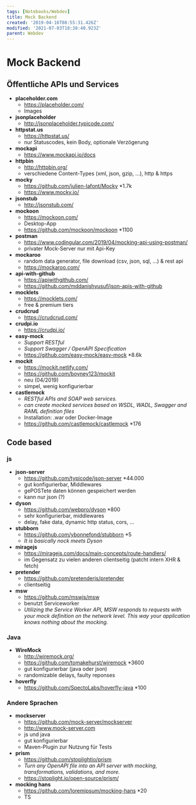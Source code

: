 ```yaml
---
tags: [Notebooks/Webdev]
title: Mock Backend
created: '2019-04-16T08:55:31.426Z'
modified: '2021-07-03T18:38:40.923Z'
parent: Webdev
---
```


# Mock Backend

## Öffentliche APIs und Services
- **placeholder.com**
  - <https://placeholder.com/>
  - Images
- **jsonplaceholder**
  - <http://jsonplaceholder.typicode.com/>
- **httpstat.us**
  - <https://httpstat.us/>
  - nur Statuscodes, kein Body, optionale Verzögerung
- **mockapi**
  - <https://www.mockapi.io/docs>
- **httpbin**
  - <http://httpbin.org/>
  - verschiedene Content-Types (xml, json, gzip, ...), http & https
- **mocky**
  - <https://github.com/julien-lafont/Mocky> *1.7k
  - <https://www.mocky.io/>
- **jsonstub**
  - <http://jsonstub.com/>
- **mockoon**
  - <https://mockoon.com/>
  - Desktop-App
  - <https://github.com/mockoon/mockoon> *1100
- **postman**
  - <https://www.codingular.com/2019/04/mocking-api-using-postman/>
  - privater Mock-Server nur mit Api-Key
- **mockaroo**
  - random data generator, file download (csv, json, sql, ...) & rest api
  - <https://mockaroo.com/>
- **api-with-github**
  - <https://apiwithgithub.com/>
  - <https://github.com/mddanishyusuf/json-apis-with-github>
- **mocklets**
  - <https://mocklets.com/>
  - free & premium tiers
- **crudcrud**
  - <https://crudcrud.com/>
- **crudpi.io**
  - <https://crudpi.io/>
- **easy-mock**
  - *Support RESTful*
  - *Support Swagger / OpenAPI Specification*
  - <https://github.com/easy-mock/easy-mock> *8.6k
- **mockit**
  - <https://mockit.netlify.com/>
  - <https://github.com/boyney123/mockit>
  - neu (04/2019)
  - simpel, wenig konfigurierbar
- **castlemock**
  - *RESTful APIs and SOAP web services.*
  - *can create mocked services based on WSDL, WADL, Swagger and RAML definition files*
  - Installation: .war oder Docker-Image
  - <https://github.com/castlemock/castlemock> *176


## Code based

### js
- **json-server**
  - <https://github.com/typicode/json-server> *44.000
  - gut konfigurierbar, Middlewares
  - gePOSTete daten können gespeichert werden
  - kann nur json (?)
- **dyson**
  - <https://github.com/webpro/dyson> *800
  - sehr konfigurierbar, middlewares
  - delay, fake data, dynamic http status, cors, ...
- **stubborn**
  - <https://github.com/ybonnefond/stubborn> *5
  - *It is basically nock meets Dyson*
- **miragejs**
  - <https://miragejs.com/docs/main-concepts/route-handlers/>
  - im Gegensatz zu vielen anderen clientseitig (patcht intern XHR & fetch)
- **pretender**
  - <https://github.com/pretenderjs/pretender>
  - clientseitig
- **msw**
  - <https://github.com/mswjs/msw>
  - benutzt Serviceworker
  - *Utilizing the Service Worker API, MSW responds to requests with your mock definition on the network level. This way your application knows nothing about the mocking.*

### Java
- **WireMock**
  - <http://wiremock.org/>
  - <https://github.com/tomakehurst/wiremock> *3600
  - gut konfigurierbar (java oder json)
  - randomizable delays, faulty reponses
- **hoverfly**
  - <https://github.com/SpectoLabs/hoverfly-java> *100

### Andere Sprachen
- **mockserver**
  - <https://github.com/mock-server/mockserver>
  - <http://www.mock-server.com>
  - js und java
  - gut konfigurierbar
  - Maven-Plugin zur Nutzung für Tests
- **prism**
  - <https://github.com/stoplightio/prism>
  - *Turn any OpenAPI file into an API server with mocking, transformations, validations, and more.*
  - <https://stoplight.io/open-source/prism/>
- **mocking hans**
  - <https://github.com/loremipsum/mocking-hans> *20
  - TS

